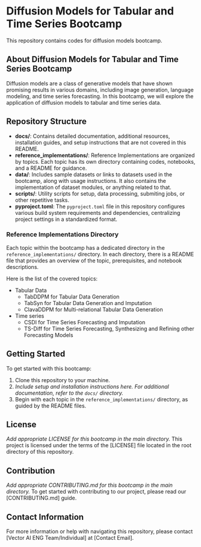 # Diffusion Models for Tabular and Time Series Bootcamp

This repository contains codes for diffusion models bootcamp.

## About Diffusion Models for Tabular and Time Series Bootcamp

Diffusion models are a class of generative models that have shown promising results in various domains, including image generation, language modeling, and time series forecasting. In this bootcamp, we will explore the application of diffusion models to tabular and time series data.

## Repository Structure

- **docs/**: Contains detailed documentation, additional resources, installation guides, and setup instructions that are not covered in this README.
- **reference_implementations/**: Reference Implementations are organized by topics. Each topic has its own directory containing codes, notebooks, and a README for guidance.
- **data/**: Includes sample datasets or links to datasets used in the bootcamp, along with usage instructions. It also contains the implementation of dataset modules, or anything related to that.
- **scripts/**: Utility scripts for setup, data processing, submiting jobs, or other repetitive tasks.
- **pyproject.toml**: The `pyproject.toml` file in this repository configures various build system requirements and dependencies, centralizing project settings in a standardized format.


### Reference Implementations Directory

Each topic within the bootcamp has a dedicated directory in the `reference_implementations/` directory. In each directory, there is a README file that provides an overview of the topic, prerequisites, and notebook descriptions.

Here is the list of the covered topics:
- Tabular Data
  - TabDDPM for Tabular Data Generation
  - TabSyn for Tabular Data Generation and Imputation
  - ClavaDDPM for Multi-relational Tabular Data Generation
- Time series
    - CSDI for Time Series Forecasting and Imputation
    - TS-Diff for Time Series Forecasting, Synthesizing and Refining other Forecasting Models

## Getting Started

To get started with this bootcamp:
1. Clone this repository to your machine.
2. *Include setup and installation instructions here. For additional documentation, refer to the `docs/` directory.*
3. Begin with each topic in the `reference_implementations/` directory, as guided by the README files.

## License
*Add appropriate LICENSE for this bootcamp in the main directory.*
This project is licensed under the terms of the [LICENSE] file located in the root directory of this repository.

## Contribution
*Add appropriate CONTRIBUTING.md for this bootcamp in the main directory.*
To get started with contributing to our project, please read our [CONTRIBUTING.md] guide.

## Contact Information

For more information or help with navigating this repository, please contact [Vector AI ENG Team/Individual] at [Contact Email].
